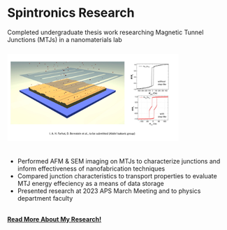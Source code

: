 #  Spintronics Research
Completed undergraduate thesis work researching Magnetic Tunnel Junctions (MTJs) in a nanomaterials lab
<div style="height:10px;font-size:1px;">&nbsp;</div>

<img src="https://github.com/dan-bernstein/dan-bernstein.github.io/blob/main/assets/MTJs.jpg?raw=true" height="200">
<div style="height:20px;font-size:1px;">&nbsp;</div>

* Performed AFM & SEM imaging on MTJs to characterize junctions and inform effectiveness of nanofabrication techniques
* Compared junction characteristics to transport properties to evaluate MTJ energy effeciency as a means of data storage
* Presented research at 2023 APS March Meeting and to physics department faculty
<br>

<a href="https://github.com/dan-bernstein/website-contents/tree/main/research/spintronics" target="_blank" rel="noopener noreferrer">
    <i class="fa-solid fa-up-right-from-square"></i> <strong>Read More About My Research!</strong>
</a>